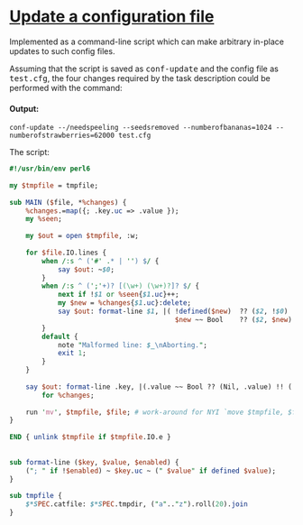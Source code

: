 [1]: http://rosettacode.org/wiki/Update_a_configuration_file

# [Update a configuration file][1]

Implemented as a command-line script which can make arbitrary in-place updates to such config files.



Assuming that the script is saved as <tt>conf-update</tt> and the config file as <tt>test.cfg</tt>, the four changes required by the task description could be performed with the command:


#### Output:
```
conf-update --/needspeeling --seedsremoved --numberofbananas=1024 --numberofstrawberries=62000 test.cfg
```


The script:

```perl
#!/usr/bin/env perl6
 
my $tmpfile = tmpfile;
 
sub MAIN ($file, *%changes) {
    %changes.=map({; .key.uc => .value });
    my %seen;
 
    my $out = open $tmpfile, :w;
 
    for $file.IO.lines {
        when /:s ^ ('#' .* | '') $/ {
            say $out: ~$0;
        }
        when /:s ^ (';'+)? [(\w+) (\w+)?]? $/ {
            next if !$1 or %seen{$1.uc}++;
            my $new = %changes{$1.uc}:delete;
            say $out: format-line $1, |( !defined($new)  ?? ($2, !$0)  !!
                                         $new ~~ Bool    ?? ($2, $new) !! ($new, True) );
        }
        default {
            note "Malformed line: $_\nAborting.";
            exit 1;
        }
    }
 
    say $out: format-line .key, |(.value ~~ Bool ?? (Nil, .value) !! (.value, True))
        for %changes;
 
    run 'mv', $tmpfile, $file; # work-around for NYI `move $tmpfile, $file;`
}
 
END { unlink $tmpfile if $tmpfile.IO.e }
 
 
sub format-line ($key, $value, $enabled) {
    ("; " if !$enabled) ~ $key.uc ~ (" $value" if defined $value);
}
 
sub tmpfile {
    $*SPEC.catfile: $*SPEC.tmpdir, ("a".."z").roll(20).join
}
```